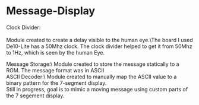 # Message-Display
Clock Divider:<br><br>
Module created to create a delay visible to the human eye.\The board I used De10-Lite has a 50Mhz clock.
The clock divider helped to get it from 50Mhz to 1Hz, which is seen by the human Eye. 

Message Storage:\\
Module created to store the message statically to a ROM. The message format was in ASCII\
ASCII Decoder:\\
Module created to manually map the ASCII value to a binary pattern for the 7-segment display.\
Still in progress, goal is to mimic a moving message using custom parts of the 7 segement display.
